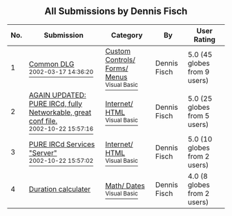 ﻿<div align="center">

## All Submissions by Dennis Fisch

</div>

No.  | Submission | Category | By   | User Rating
---- | ---------- | -------- | ---- | -----------
1 | [Common DLG<br /><sup>2002-03-17 14:36:20</sup>](https://github.com/Planet-Source-Code/dennis-fisch-common-dlg__1-32765) | [Custom Controls/ Forms/  Menus<br /><sup>Visual Basic</sup>](../ByCategory/custom-controls-forms-menus__1-4.md) | Dennis Fisch | 5.0 (45 globes from 9 users)
2 | [AGAIN UPDATED: PURE IRCd, fully Networkable, great conf file\.<br /><sup>2002-10-22 15:57:16</sup>](https://github.com/Planet-Source-Code/dennis-fisch-again-updated-pure-ircd-fully-networkable-great-conf-file__1-39866) | [Internet/ HTML<br /><sup>Visual Basic</sup>](../ByCategory/internet-html__1-34.md) | Dennis Fisch | 5.0 (25 globes from 5 users)
3 | [PURE IRCd Services "Server"<br /><sup>2002-10-22 15:57:02</sup>](https://github.com/Planet-Source-Code/dennis-fisch-pure-ircd-services-server__1-40066) | [Internet/ HTML<br /><sup>Visual Basic</sup>](../ByCategory/internet-html__1-34.md) | Dennis Fisch | 5.0 (10 globes from 2 users)
4 | [Duration calculater<br />](https://github.com/Planet-Source-Code/dennis-fisch-duration-calculater__1-43627) | [Math/ Dates<br /><sup>Visual Basic</sup>](../ByCategory/math-dates__1-37.md) | Dennis Fisch | 4.0 (8 globes from 2 users)
